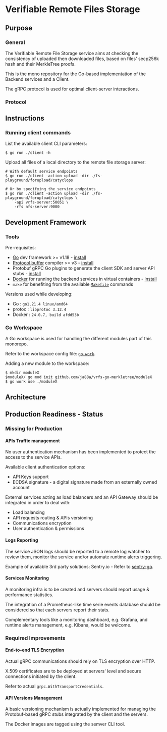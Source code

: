 # Verifiable Remote Files Storage

## Purpose

### General

The Verifiable Remote File Storage service aims at checking the consistency of uploaded then downloaded files, based on files' secp256k hash and their MerkleTree proofs.

This is the mono repository for the Go-based implementation of the Backend services and a Client.

The gRPC protocol is used for optimal client-server interactions.

### Protocol


## Instructions

### Running client commands

List the available client CLI parameters:

```shell
$ go run ./client -h
```

Upload all files of a local directory to the remote file storage server:

```shell
# With default service endpoints
$ go run ./client -action upload -dir ./fs-playground/forupload/catyclops

# Or by specifying the service endpoints
$ go run ./client -action upload -dir ./fs-playground/forupload/catyclops \
    -api vrfs-server:50051 \
    -rfs nfs-server:9000
```

## Development Framework

### Tools

Pre-requisites:
* [Go](https://golang.org/) dev framework >= v1.18 - [install](https://go.dev/doc/install)
* [Protocol buffer](https://developers.google.com/protocol-buffers) compiler >= v3 - [install](https://grpc.io/docs/protoc-installation/) 
* Protobuf gRPC Go plugins to generate the client SDK and server API stubs - [install](https://grpc.io/docs/languages/go/quickstart/#prerequisites)
* [Docker](https://www.docker.com/) for running the backend services in virtual containers - [install](https://docs.docker.com/engine/install/)
* `make` for benefiting from the available [`Makefile`](./Makefile) commands

Versions used while developing:
* Go : `go1.21.4 linux/amd64`
* protoc : `libprotoc 3.12.4`
* Docker : `24.0.7, build afdd53b`

### Go Workspace

A Go workspace is used for handling the different modules part of this monorepo.

Refer to the workspace config file: [`go.work`](./go.work).

Adding a new module to the workspace:
```
$ mkdir moduleX
$moduleX/ go mod init github.com/ja88a/vrfs-go-merkletree/moduleX
$ go work use ./moduleX
```


## Architecture



## Production Readiness - Status

### Missing for Production

#### APIs Traffic management

No user authentication mechanism has been implemented to protect the access to the service APIs.

Available client authentication options:
* API Keys support
* ECDSA signature - a digital signature made from an externally owned account

External services acting as load balancers and an API Gateway should be integrated in order to deal with:
* Load balancing
* API requests routing & APIs versioning
* Communications encryption
* User authentication & permissions

#### Logs Reporting

The service JSON logs should be reported to a remote log watcher to review them, monitor the service and/or automate runtime alerts triggering.

Example of available 3rd party solutions: Sentry.io - Refer to [sentry-go](https://github.com/getsentry/sentry-go).

#### Services Monitoring

A monitoring infra is to be created and servers should report usage & performance statistics.

The integration of a Prometheus-like time serie events database should be considered so that each servers report their stats.

Complementary tools like a monitoring dashboard, e.g. Grafana, and runtime alerts management, e.g. Kibana, would be welcome.

### Required Improvements

#### End-to-end TLS Encryption

Actual gRPC communications should rely on TLS encryption over HTTP.

X.509 certificates are to be deployed at servers' level and secure connections initiated by the client. 

Refer to actual `grpc.WithTransportCredentials`.

#### API Versions Management

A basic versioning mechanism is actually implemented for managing the Protobuf-based gRPC stubs integrated by the client and the servers.

The Docker images are tagged using the semver CLI tool.
